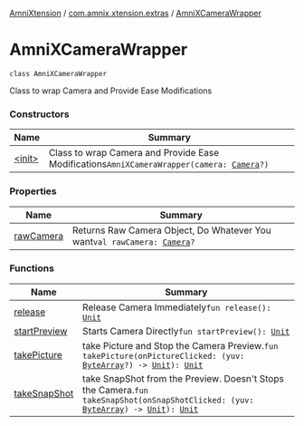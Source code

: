 [AmniXtension](../../index.md) / [com.amnix.xtension.extras](../index.md) / [AmniXCameraWrapper](./index.md)

# AmniXCameraWrapper

`class AmniXCameraWrapper`

Class to wrap Camera and Provide Ease Modifications

### Constructors

| Name | Summary |
|---|---|
| [&lt;init&gt;](-init-.md) | Class to wrap Camera and Provide Ease Modifications`AmniXCameraWrapper(camera: `[`Camera`](https://developer.android.com/reference/android/hardware/Camera.html)`?)` |

### Properties

| Name | Summary |
|---|---|
| [rawCamera](raw-camera.md) | Returns Raw Camera Object, Do Whatever You want`val rawCamera: `[`Camera`](https://developer.android.com/reference/android/hardware/Camera.html)`?` |

### Functions

| Name | Summary |
|---|---|
| [release](release.md) | Release Camera Immediately`fun release(): `[`Unit`](https://kotlinlang.org/api/latest/jvm/stdlib/kotlin/-unit/index.html) |
| [startPreview](start-preview.md) | Starts Camera Directly`fun startPreview(): `[`Unit`](https://kotlinlang.org/api/latest/jvm/stdlib/kotlin/-unit/index.html) |
| [takePicture](take-picture.md) | take Picture and Stop the Camera Preview.`fun takePicture(onPictureClicked: (yuv: `[`ByteArray`](https://kotlinlang.org/api/latest/jvm/stdlib/kotlin/-byte-array/index.html)`?) -> `[`Unit`](https://kotlinlang.org/api/latest/jvm/stdlib/kotlin/-unit/index.html)`): `[`Unit`](https://kotlinlang.org/api/latest/jvm/stdlib/kotlin/-unit/index.html) |
| [takeSnapShot](take-snap-shot.md) | take SnapShot from the Preview. Doesn't Stops the Camera.`fun takeSnapShot(onSnapShotClicked: (yuv: `[`ByteArray`](https://kotlinlang.org/api/latest/jvm/stdlib/kotlin/-byte-array/index.html)`) -> `[`Unit`](https://kotlinlang.org/api/latest/jvm/stdlib/kotlin/-unit/index.html)`): `[`Unit`](https://kotlinlang.org/api/latest/jvm/stdlib/kotlin/-unit/index.html) |
